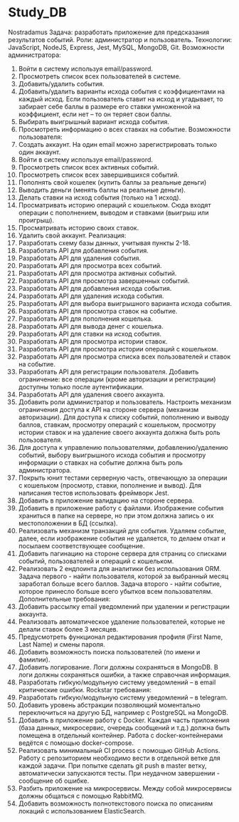 # Study_DB
Nostradamus
Задача: разработать приложение для предсказания результатов событий.
Роли: администратор и пользователь.
Технологии: JavaScript, NodeJS, Express, Jest, MySQL, MongoDB, Git.
Возможности администратора:
1.	Войти в систему используя email/password.
2.	Просмотреть список всех пользователей в системе.
3.	Добавить/удалить события.
4.	Добавить/удалить варианты исхода события с коэффициентами на каждый исход. Если пользователь ставит на исход и угадывает, то забирает себе баллы в размере его ставки умноженной на коэффициент, если нет – то он теряет свои баллы.
5.	Выбирать выигрышный вариант исхода события.
6.	Просмотреть информацию о всех ставках на событие. 
Возможности пользователя:
1.	Создать аккаунт. На один email можно зарегистрировать только один аккаунт.
2.	Войти в систему используя email/password.
3.	Просмотреть список всех активных событий.
4.	Просмотреть список всех завершившихся событий.
5.	Пополнять свой кошелек (купить баллы за реальные деньги)
6.	Выводить деньги (менять баллы на реальные деньги).
7.	Делать ставки на исход события (только на 1 исход).
8.	Просматривать историю операций с кошельком. Сюда входят операции с пополнением, выводом и ставками (выигрыш или проигрыш).
9.	Просматривать историю своих ставок.
10.	Удалить свой аккаунт.
Реализация:											
1.	Разработать схему базы данных, учитывая пункты 2-18.
2.	Разработать API для добавления события.
3.	Разработать API для удаления события.
4.	Разработать API для просмотра всех событий.
5.	Разработать API для просмотра активных событий.
6.	Разработать API для просмотра завершенных событий.
7.	Разработать API для добавления исхода события.
8.	Разработать API для удаления исхода события.
9.	Разработать API для выбора выигрышного варианта исхода события.
10.	Разработать API для просмотра ставок на событие.
11.	Разработать API для пополнения кошелька.
12.	Разработать API для вывода денег с кошелька.
13.	Разработать API для ставки на исход события.
14.	Разработать API для просмотра истории ставок.
15.	Разработать API для просмотра истории операций с кошельком.
16.	Разработать API для просмотра списка всех пользователей и ставок на событие.
17.	Разработать API для регистрации пользователя. Добавить ограничение: все операции (кроме авторизации и регистрации) доступны только после аутентификации.
18.	Разработать API для удаления своего аккаунта.
19.	Добавить роли администратор и пользователь. Настроить механизм ограничения доступа к API на стороне сервера (механизм авторизации). Для доступа к списку событий, пополнению и выводу баллов, ставкам, просмотру операций с кошельком, просмотру истории ставок и на удаление своего аккаунта должна быть роль пользователя. 
20.	Для доступа к управлению пользователями, добавлению/удалению событий, выбору выигрышного исхода события и просмотру информации о ставках на событие должна быть роль администратора. 
21.	Покрыть юнит тестами серверную часть, отвечающую за операции с кошельком (просмотр, ставки, пополнение и вывод).  Для написания тестов использовать фреймворк Jest. 
22.	Добавить в приложение валидацию на стороне сервера.
23.	Добавить в приложение работу с файлами. Изображение события храниться в папке на сервере, но при этом должна запись о их местоположении в БД (ссылка). 
24.	Реализовать механизм транзакций для события. Удаляем событие, далее, если изображение события не удаляется, то делаем откат и посылаем соответствующее сообщение.
25.	Добавить пагинацию на стороне сервера для страниц со списками событий, пользователей и операций с кошельком.
26.	Реализовать 2 ендпоинта для аналитики без использования ORM. Задача первого - найти пользователя, которой за выбранный месяц заработал больше всего баллов.  Задача второго - найти событие, которое принесло больше всего убытков всем пользователям.
Дополнительные требования:
1.	Добавить рассылку email уведомлений при удалении и регистрации аккаунта.
2.	Реализовать автоматическое удаление пользователей, которые не делали ставок более 3 месяцев.
3.	Предусмотреть функционал редактирования профиля (First Name, Last Name) и смены пароля.
4.	Добавить возможность поиска пользователей (по имени и фамилии).
5.	Добавить логирование. Логи должны сохраняться в MongoDB. В логи должны сохраняться ошибки, а также справочная информация.
6.	Разработать гибкую/модульную систему уведомлений – в email критические ошибки.
Rockstar требования:
1.	Разработать гибкую/модульную систему уведомлений – в telegram.
2.	Добавить уровень абстракции позволяющий моментально переключиться на другую БД, например с PostgreSQL на MongoDB.
3.	Добавить в приложение работу с Docker. Каждая часть приложения (база данных, микросервис, очередь сообщений и т.д.) должна быть помещена в отдельный контейнер. Работа с docker-контейнерами ведётся с помощью docker-compose.
4.	Реализовать минимальный CI process с помощью GitHub Actions. Работу с репозиторием необходимо вести в отдельной ветке для каждой задачи. При попытке сделать git push в master ветку, автоматически запускаются тесты. При неудачном завершении - сообщение об ошибке.
5.	Разбить приложение на микросервисы. Между собой микросервисы должны общаться с помощью RabbitMQ.
6.	Добавить возможность полнотекстового поиска по описаниям локаций с использованием ElasticSearch.

